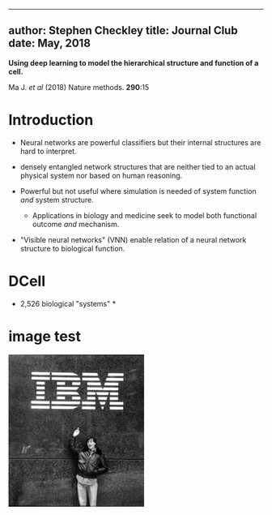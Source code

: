 [comment]: <> (pandoc -t revealjs -s -o index.html presentation.md -V theme=$moon -V revealjs-url=./)


---
author: Stephen Checkley
title: Journal Club
date: May, 2018
---
**Using deep learning to model the hierarchical structure and function of a cell.**

Ma J. _et al_ (2018) Nature methods. **290**:15

# Introduction

* Neural networks are powerful classifiers but their internal structures are hard to interpret.

* densely entangled network structures that are neither tied to an actual physical system nor based on human reasoning.

* Powerful but not useful where simulation is needed of system function _and_ system structure.

    * Applications in biology and medicine seek to model both functional outcome _and_ mechanism.

* "Visible neural networks" (VNN) enable relation of a neural network structure to biological function.

# DCell

* 2,526 biological "systems"
    * 

# image test
![jobs photo](image/jobs_ibm.jpg)